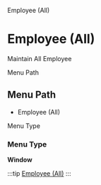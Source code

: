 
Employee (All)
# Employee (All)


Maintain All Employee

Menu Path
## Menu Path



- Employee (All)

Menu Type
### Menu Type

**Window**


:::tip
[Employee (All)](functional-guide/window/window-employee-all.md)
:::